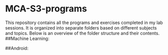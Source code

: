 # MCA-S3-programs
This repository contains all the programs and exercises completed in my lab sessions. It is organized into separate folders based on different subjects and topics. Below is an overview of the folder structure and their contents.
##Machine Learning:

##Android:
